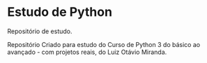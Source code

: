 # Estudo de Python
 Repositório de estudo.

 Repositório Criado para estudo do Curso de Python 3 do básico ao avançado - com projetos reais, do Luiz Otávio Miranda.
